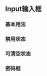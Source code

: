 <script setup>
    import BaseVue from './base.vue'
    import DisableVue from './disable.vue';
    import clearVue from './clear.vue';
    import passwordVue from './password.vue'
    import preview from '@/components/preview.vue'

</script>

## Input输入框 

### 基本用法

<preview  compname='input' demoname='base'>
  <base-vue />
</preview>

### 禁用状态

<preview  compname='input' demoname='disable'>
  <disable-vue />
</preview>

### 可清空状态

<preview  compname='input' demoname='clear'>
  <clear-vue />
</preview>

### 密码框

<preview  compname='input' demoname='password'>
  <password-vue />
</preview>